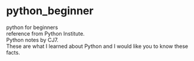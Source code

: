 # python_beginner
python for beginners<br>
reference from Python Institute.<br>
Python notes by CJ7.<br>
These are what I learned about Python and I would like you to know these facts.
